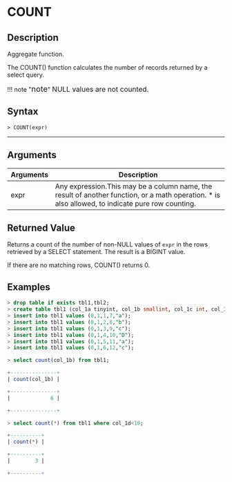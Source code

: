 # **COUNT**

## **Description**

Aggregate function.

The COUNT() function calculates the number of records returned by a select query.

!!! note  "<font size=4>note</font>"
    <font size=3>NULL values are not counted.</font>

## **Syntax**

```
> COUNT(expr)
```

***

## **Arguments**

|  Arguments   | Description  |
|  ----  | ----  |
| expr  | Any expression.This may be a column name, the result of another function, or a math operation. * is also allowed, to indicate pure row counting. |

## **Returned Value**

Returns a count of the number of non-NULL values of `expr` in the rows retrieved by a SELECT statement. The result is a BIGINT value.

If there are no matching rows, COUNT() returns 0.

## **Examples**

```sql
> drop table if exists tbl1,tbl2;
> create table tbl1 (col_1a tinyint, col_1b smallint, col_1c int, col_1d bigint, col_1e char(10) not null);
> insert into tbl1 values (0,1,1,7,"a");
> insert into tbl1 values (0,1,2,8,"b");
> insert into tbl1 values (0,1,3,9,"c");
> insert into tbl1 values (0,1,4,10,"D");
> insert into tbl1 values (0,1,5,11,"a");
> insert into tbl1 values (0,1,6,12,"c");

> select count(col_1b) from tbl1;

+---------------+
| count(col_1b) |

+---------------+
|             6 |

+---------------+

> select count(*) from tbl1 where col_1d<10;

+----------+
| count(*) |

+----------+
|        3 |

+----------+
```
